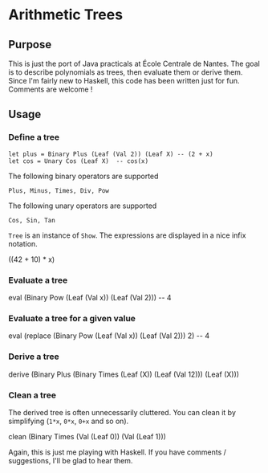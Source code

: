 Arithmetic Trees
================

## Purpose
This is just the port of Java practicals at École Centrale de
Nantes. The goal is to describe polynomials as trees, then evaluate them or derive
them. Since I'm fairly new to Haskell, this code has been written just for
fun. Comments are welcome !

## Usage

### Define a tree

    let plus = Binary Plus (Leaf (Val 2)) (Leaf X) -- (2 + x)
    let cos = Unary Cos (Leaf X)  -- cos(x)

The following binary operators are supported

    Plus, Minus, Times, Div, Pow

The following unary operators are supported

    Cos, Sin, Tan

`Tree` is an instance of `Show`. The expressions are displayed in a nice infix
notation.

   ((42 + 10) * x)

### Evaluate a tree

   eval (Binary Pow (Leaf (Val x)) (Leaf (Val 2))) -- 4

### Evaluate a tree for a given value

   eval (replace (Binary Pow (Leaf (Val x)) (Leaf (Val 2))) 2) -- 4


### Derive a tree

   derive (Binary Plus (Binary Times (Leaf (X)) (Leaf (Val 12))) (Leaf (X)))

### Clean a tree
The derived tree is often unnecessarily cluttered. You can clean it by
simplifying (`1*x`, `0*x`, `0+x` and so on).

   clean (Binary Times (Val (Leaf 0)) (Val (Leaf 1)))


Again, this is just me playing with Haskell. If you have comments /
suggestions, I'll be glad to hear them.
